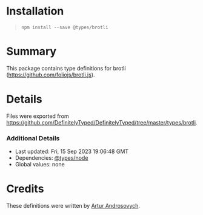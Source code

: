 # Installation
> `npm install --save @types/brotli`

# Summary
This package contains type definitions for brotli (https://github.com/foliojs/brotli.js).

# Details
Files were exported from https://github.com/DefinitelyTyped/DefinitelyTyped/tree/master/types/brotli.

### Additional Details
 * Last updated: Fri, 15 Sep 2023 19:06:48 GMT
 * Dependencies: [@types/node](https://npmjs.com/package/@types/node)
 * Global values: none

# Credits
These definitions were written by [Artur Androsovych](https://github.com/arturovt).
